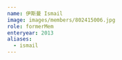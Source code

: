 ```yaml
---
name: 伊斯曼 Ismail 
image: images/members/802415006.jpg 
role: formerMem
enteryear: 2013
aliases:
  - ismail
---
```

